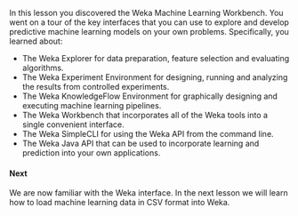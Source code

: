 In this lesson you discovered the Weka Machine Learning Workbench. You went on a tour of
the key interfaces that you can use to explore and develop predictive machine learning models
on your own problems. Specifically, you learned about:
- The Weka Explorer for data preparation, feature selection and evaluating algorithms.
- The Weka Experiment Environment for designing, running and analyzing the results from
controlled experiments.
- The Weka KnowledgeFlow Environment for graphically designing and executing machine
learning pipelines.
- The Weka Workbench that incorporates all of the Weka tools into a single convenient
interface.
- The Weka SimpleCLI for using the Weka API from the command line.
- The Weka Java API that can be used to incorporate learning and prediction into your
own applications.

#### Next
We are now familiar with the Weka interface. In the next lesson we will learn how to load
machine learning data in CSV format into Weka.